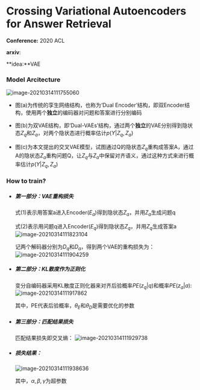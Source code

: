 # Crossing Variational Autoencoders for Answer Retrieval

**Conference:** 2020 ACL

**arxiv**:

**idea:**VAE



### Model Arcitecture

![image-20210314111755060](C:\Users\Jackson\AppData\Roaming\Typora\typora-user-images\image-20210314111755060.png)

+ 图(a)为传统的孪生网络结构，也称为‘Dual Encoder’结构，即双Encoder结构，使用两个**独立**的编码器对问题和答案进行分别编码

+ 图(b)为双VAE结构，即‘Dual-VAEs’结构，通过两个**独立**的VAE分别得到隐状态$Z_q$和$Z_a$，对两个隐状态进行概率估计$p(Y|Z_q,Z_a)$
+ 图(c)为本文提出的交叉VAE模型，试图通过Q的隐状态$Z_q$重构成答案A，通过A的隐状态$Z_a$重构问题Q，让$Z_q$与$Z_a$中保留对齐语义，通过这种方式来进行概率估计$p(Y|Z_q,Z_a)$

### How to train?
+ ##### 第一部分：VAE重构损失

  式(1)表示用答案a进入Encoder($E_a$)得到隐状态$Z_a$，并用$Z_a$生成问题q

  式(2)表示用问题q进入Encoder($E_q$)得到隐状态$Z_q$，并用$Z_q$生成答案a
  ![image-20210314111823104](C:\Users\Jackson\AppData\Roaming\Typora\typora-user-images\image-20210314111823104.png)

  记两个解码器分别为$D_q$和$D_a$，得到两个VAE的重构损失为：
  ![image-20210314111904259](C:\Users\Jackson\AppData\Roaming\Typora\typora-user-images\image-20210314111904259.png)

  

+ ##### 第二部分：KL散度作为正则化

  变分自编码器采用KL散度正则化器来对齐后验概率$PE(z_q|q)$和概率$PE(z_a|a)$:
  ![image-20210314111917862](C:\Users\Jackson\AppData\Roaming\Typora\typora-user-images\image-20210314111917862.png)

  其中，PE代表后验概率，$\theta_E$和$\theta_D$是需要优化的参数

+ ##### 第三部分：匹配结果损失

  匹配结果损失即交叉熵：
  ![image-20210314111929738](C:\Users\Jackson\AppData\Roaming\Typora\typora-user-images\image-20210314111929738.png)

+ ##### 损失结果：
  ![image-20210314111938636](C:\Users\Jackson\AppData\Roaming\Typora\typora-user-images\image-20210314111938636.png)
  
  其中，$\alpha,\beta,\gamma$为超参数
